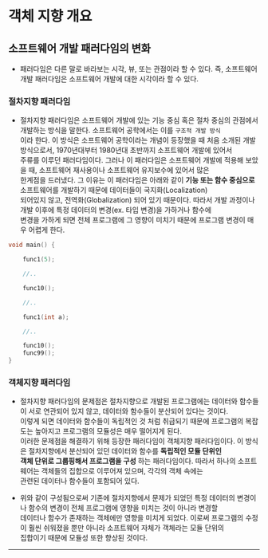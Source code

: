 <h1>객체 지향 개요</h1>

<h2>소프트웨어 개발 패러다임의 변화</h2>

* 패러다임은 다른 말로 바라보는 시각, 뷰, 또는 관점이라 할 수 있다. 즉, 소프트웨어 개발 패러다임은 소프트웨어 개발에 대한 시각이라 할 수 있다.

<h3>절차지향 패러다임</h3>

* 절차지향 패러다임은 소프트웨어 개발에 있는 기능 중심 혹은 절차 중심의 관점에서 개발하는 방식을 말한다. 소프트웨어 공학에서는 이를 `구조적 개발 방식`   
  이라 한다. 이 방식은 소프트웨어 공학이라는 개념이 등장했을 때 처음 소개된 개발 방식으로서, 1970년대부터 1980년대 초반까지 소프트웨어 개발에 있어서   
  주류를 이루던 패러다임이다. 그러나 이 패러다임은 소프트웨어 개발에 적용해 보았을 때, 소프트웨어 재사용이나 소프트웨어 유지보수에 있어서 많은   
  한계점을 드러냈다. 그 이유는 이 패러다임은 아래와 같이 __기능 또는 함수 중심으로__ 소프트웨어를 개발하기 때문에 데이터들이 국지화(Localization)   
  되어있지 않고, 전역화(Globalization) 되어 있기 때문이다. 따라서 개발 과정이나 개발 이후에 특정 데이터의 변경(ex. 타입 변경)을 가하거나 함수에   
  변경을 가하게 되면 전체 프로그램에 그 영향이 미치기 때문에 프로그램 변경이 매우 어렵게 한다.

```cpp
void main() {

    func1(5);

    //..

    func10();

    //..

    func1(int a);

    //..

    func10();
    func99();
}
```

<h3>객체지향 패러다임</h3>

* 절차지향 패러다임의 문제점은 절차지향으로 개발된 프로그램에는 데이터와 함수들이 서로 연관되어 있지 않고, 데이터와 함수들이 분산되어 있다는 것이다.   
  이렇게 되면 데이터와 함수들이 독립적인 것 처럼 취급되기 때문에 프로그램의 복잡도는 높아지고 프로그램의 모듈성은 매우 떨어지게 된다.   
  이러한 문제점을 해결하기 위해 등장한 패러다임이 객체지향 패러다임이다. 이 방식은 절차지향에서 분산되어 있던 데이터와 함수를 __독립적인 모듈 단위인__   
  __객체 단위로 그룹핑해서 프로그램을 구성__ 하는 패러다임이다. 따라서 하나의 소프트웨어는 객체들의 집합으로 이루어져 있으며, 각각의 객체 속에는   
  관련된 데이터나 함수들이 포함되어 있다.

* 위와 같이 구성됨으로써 기존에 절차지향에서 문제가 되었던 특정 데이터의 변경이나 함수의 변경이 전체 프로그램에 영향을 미치는 것이 아니라 변경할   
  데이터나 함수가 존재하는 객체에만 영향을 미치게 되었다. 이로써 프로그램의 수정이 훨씬 쉬워졌을 뿐만 아니라 소프트웨어 자체가 객체라는 모듈 단위의   
  집합이기 때문에 모듈성 또한 향상된 것이다.
<hr/>